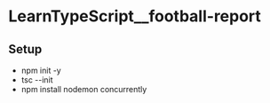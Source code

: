 # LearnTypeScript\_\_football-report

## Setup

- npm init -y
- tsc --init
- npm install nodemon concurrently
